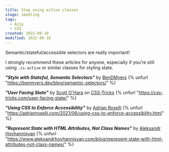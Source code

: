 ```yaml
---
title: Stop using active classes
stage: seedling
tags:
  - A11y
  - CSS
created: 2022-09-10
modified: 2022-09-10
---
```


Semantic/stateful/accessible selectors are really important!

I strongly recommend these articles for anyone, especially if you’re still using `.is-active` or similar classes for styling state.

**_"Style with Stateful, Semantic Selectors"_** by [BenDMyers](https://benmyers.dev/)
{% unfurl "https://benmyers.dev/blog/semantic-selectors/" %}

**_"User Facing State"_** by [Scott O'Hara](https://www.scottohara.me/) on [CSS-Tricks](https://css-tricks.com/)
{% unfurl "https://css-tricks.com/user-facing-state/" %}

**_"Using CSS to Enforce Accessibility"_** by [Adrian Roselli](https://adrianroselli.com/)
{% unfurl "https://adrianroselli.com/2021/06/using-css-to-enforce-accessibility.html" %}

**_"Represent State with HTML Attributes, Not Class Names"_** by [Aleksandr Hovhannisyan](https://www.aleksandrhovhannisyan.com/)
{% unfurl "https://www.aleksandrhovhannisyan.com/blog/represent-state-with-html-attributes-not-class-names/" %}

